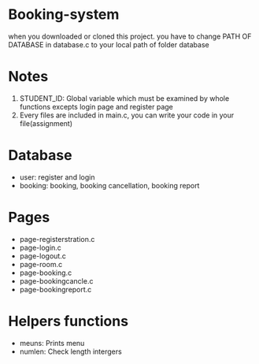 # Booking-system
when you downloaded or cloned this project. you have to change PATH OF DATABASE in database.c to your local path of folder database

# Notes
1. STUDENT_ID: Global variable which must be examined by whole functions excepts login page and register page
2. Every files are included in main.c, you can write your code in your file(assignment)

# Database
- user: register and login
- booking: booking, booking cancellation, booking report

# Pages
- page-registerstration.c
- page-login.c
- page-logout.c
- page-room.c
- page-booking.c
- page-bookingcancle.c
- page-bookingreport.c

# Helpers functions
- meuns: Prints menu
- numlen: Check length intergers
